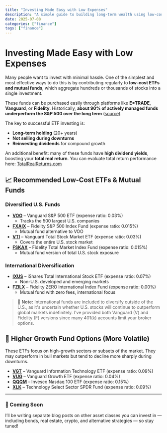 ```yaml
---
title: "Investing Made Easy with Low Expenses"
description: "A simple guide to building long-term wealth using low-cost ETFs and mutual funds. Includes top fund picks and links."
date: 2025-07-08
categories: ["finance"]
tags: ["finance"]
---
```


# Investing Made Easy with Low Expenses

Many people want to invest with minimal hassle. One of the simplest and most effective ways to do this is by contributing regularly to **low-cost ETFs and mutual funds**, which aggregate hundreds or thousands of stocks into a single investment.

These funds can be purchased easily through platforms like **E*TRADE**, **Vanguard**, or **Fidelity**. Historically, **about 90% of actively managed funds underperform the S&P 500 over the long term** ([source](https://www.investopedia.com/can-you-beat-sp-500-11738589)).

The key to successful ETF investing is:
- **Long-term holding** (20+ years)
- **Not selling during downturns**
- **Reinvesting dividends** for compound growth

An additional benefit: many of these funds have **high dividend yields**, boosting your **total real return**. You can evaluate total return performance here: [TotalRealReturns.com](https://totalrealreturns.com)

## 📈 Recommended Low-Cost ETFs & Mutual Funds

### Diversified U.S. Funds
- **[VOO](https://investor.vanguard.com/investment-products/etfs/profile/voo)** – Vanguard S&P 500 ETF (expense ratio: 0.03%)  
  - Tracks the 500 largest U.S. companies
- **[FXAIX](https://fundresearch.fidelity.com/mutual-funds/summary/315911750)** – Fidelity S&P 500 Index Fund (expense ratio: 0.015%)  
  - Mutual fund alternative to VOO
- **[VTI](https://investor.vanguard.com/investment-products/etfs/profile/vti)** – Vanguard Total Stock Market ETF (expense ratio: 0.03%)  
  - Covers the entire U.S. stock market
- **[FSKAX](https://fundresearch.fidelity.com/mutual-funds/summary/315911693)** – Fidelity Total Market Index Fund (expense ratio: 0.015%)  
  - Mutual fund version of total U.S. stock exposure

### International Diversification
- **[IXUS](https://www.ishares.com/us/products/244048/ishares-core-msci-total-international-stock-etf)** – iShares Total International Stock ETF (expense ratio: 0.07%)  
  - Non-U.S. developed and emerging markets
- **[FZILX](https://fundresearch.fidelity.com/mutual-funds/summary/31635T609)** – Fidelity ZERO International Index Fund (expense ratio: 0.00%)  
  - Mutual fund with zero fees, international focus

> 📌 **Note:** International funds are included to diversify outside of the U.S., as it's uncertain whether U.S. stocks will continue to outperform global markets indefinitely. I've provided both Vanguard (V) and Fidelity (F) versions since many 401(k) accounts limit your broker options.

## 🚀 Higher Growth Fund Options (More Volatile)

These ETFs focus on high-growth sectors or subsets of the market. They may outperform in bull markets but tend to decline more sharply during downturns.

- **[VGT](https://investor.vanguard.com/investment-products/etfs/profile/vgt)** – Vanguard Information Technology ETF (expense ratio: 0.09%)
- **[VUG](https://investor.vanguard.com/investment-products/etfs/profile/vug)** – Vanguard Growth ETF (expense ratio: 0.04%)
- **[QQQM](https://www.invesco.com/us/financial-products/etfs/product-detail?audienceType=Investor&productId=ETF-QQQM)** – Invesco Nasdaq 100 ETF (expense ratio: 0.15%)
- **[XLK](https://www.invesco.com/us/financial-products/etfs/product-detail?audienceType=Advisor&productId=ETF-QQQM)** – Technology Select Sector SPDR Fund (expense ratio: 0.09%)

---

### 📢 Coming Soon
I’ll be writing separate blog posts on other asset classes you can invest in — including bonds, real estate, crypto, and alternative strategies — so stay tuned!
